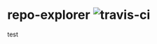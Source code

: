 # repo-explorer ![travis-ci](https://travis-ci.org/VitaC123/repo-explorer.svg?branch=master)


test
